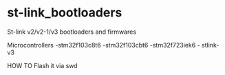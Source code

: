 # st-link_bootloaders
St-link v2/v2-1/v3 bootloaders and firmwares

Microcontrollers
-stm32f103c8t6
-stm32f103cbt6
-stm32f723iek6 - stlink-v3

HOW TO
Flash it via swd
